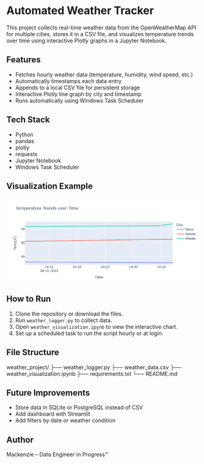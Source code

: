 # Automated Weather Tracker

This project collects real-time weather data from the OpenWeatherMap API for multiple cities, stores it in a CSV file, and visualizes temperature trends over time using interactive Plotly graphs in a Jupyter Notebook.

## Features
- Fetches hourly weather data (temperature, humidity, wind speed, etc.)
- Automatically timestamps each data entry
- Appends to a local CSV file for persistent storage
- Interactive Plotly line graph by city and timestamp
- Runs automatically using Windows Task Scheduler

## Tech Stack
- Python
- pandas
- plotly
- requests
- Jupyter Notebook
- Windows Task Scheduler

## Visualization Example
![Weather Chart](weather_chart.png)

## How to Run
1. Clone the repository or download the files.
2. Run `weather_logger.py` to collect data.
3. Open `weather_visualization.ipynb` to view the interactive chart.
4. Set up a scheduled task to run the script hourly or at login.

## File Structure
weather_project/
├── weather_logger.py
├── weather_data.csv
├── weather_visualization.ipynb
├── requirements.txt
└── README.md

## Future Improvements
- Store data in SQLite or PostgreSQL instead of CSV
- Add dashboard with Streamlit
- Add filters by date or weather condition

## Author
Mackenzie – Data Engineer in Progress™
